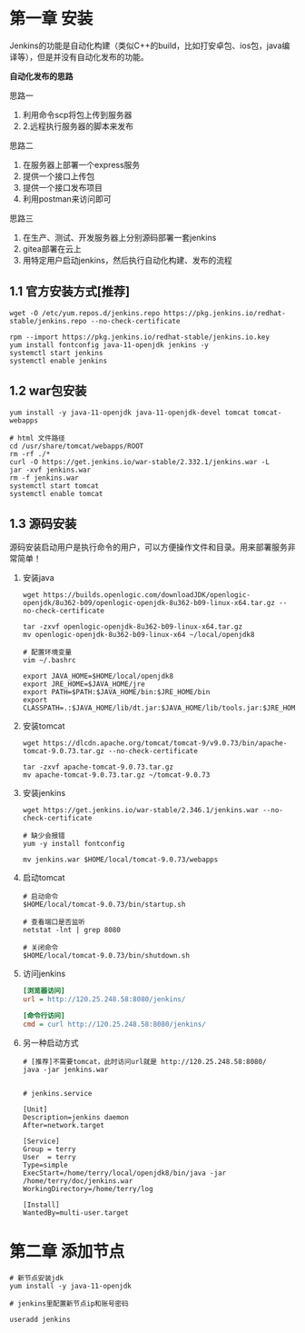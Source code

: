 # 第一章 安装

Jenkins的功能是自动化构建（类似C++的build，比如打安卓包、ios包，java编译等），但是并没有自动化发布的功能。



**自动化发布的思路**

思路一

1. 利用命令scp将包上传到服务器 
2. 2.远程执行服务器的脚本来发布



思路二

1. 在服务器上部署一个express服务
2. 提供一个接口上传包
3. 提供一个接口发布项目
4. 利用postman来访问即可



思路三

1. 在生产、测试、开发服务器上分别源码部署一套jenkins
2. gitea部署在云上
3. 用特定用户启动jenkins，然后执行自动化构建、发布的流程



## 1.1 官方安装方式[推荐]

```shell
wget -O /etc/yum.repos.d/jenkins.repo https://pkg.jenkins.io/redhat-stable/jenkins.repo --no-check-certificate

rpm --import https://pkg.jenkins.io/redhat-stable/jenkins.io.key
yum install fontconfig java-11-openjdk jenkins -y
systemctl start jenkins
systemctl enable jenkins
```



## 1.2 war包安装

```shell
yum install -y java-11-openjdk java-11-openjdk-devel tomcat tomcat-webapps

# html 文件路径
cd /usr/share/tomcat/webapps/ROOT
rm -rf ./*
curl -O https://get.jenkins.io/war-stable/2.332.1/jenkins.war -L
jar -xvf jenkins.war
rm -f jenkins.war
systemctl start tomcat
systemctl enable tomcat
```



## 1.3 源码安装

源码安装启动用户是执行命令的用户，可以方便操作文件和目录。用来部署服务非常简单！

1. 安装java

   ```shell
   wget https://builds.openlogic.com/downloadJDK/openlogic-openjdk/8u362-b09/openlogic-openjdk-8u362-b09-linux-x64.tar.gz --no-check-certificate
   
   tar -zxvf openlogic-openjdk-8u362-b09-linux-x64.tar.gz
   mv openlogic-openjdk-8u362-b09-linux-x64 ~/local/openjdk8
   
   # 配置环境变量
   vim ~/.bashrc
   
   export JAVA_HOME=$HOME/local/openjdk8
   export JRE_HOME=$JAVA_HOME/jre
   export PATH=$PATH:$JAVA_HOME/bin:$JRE_HOME/bin
   export CLASSPATH=.:$JAVA_HOME/lib/dt.jar:$JAVA_HOME/lib/tools.jar:$JRE_HOME/lib
   ```

2. 安装tomcat

   ```shell
   wget https://dlcdn.apache.org/tomcat/tomcat-9/v9.0.73/bin/apache-tomcat-9.0.73.tar.gz --no-check-certificate
   
   tar -zxvf apache-tomcat-9.0.73.tar.gz
   mv apache-tomcat-9.0.73.tar.gz ~/tomcat-9.0.73
   ```

3. 安装jenkins

   ```shell
   wget https://get.jenkins.io/war-stable/2.346.1/jenkins.war --no-check-certificate
   
   # 缺少会报错
   yum -y install fontconfig
   
   mv jenkins.war $HOME/local/tomcat-9.0.73/webapps
   ```

4. 启动tomcat

   ```shell
   # 启动命令
   $HOME/local/tomcat-9.0.73/bin/startup.sh
   
   # 查看端口是否监听
   netstat -lnt | grep 8080
   
   # 关闭命令
   $HOME/local/tomcat-9.0.73/bin/shutdown.sh
   ```

5. 访问jenkins

   ```ini
   [浏览器访问]
   url = http://120.25.248.58:8080/jenkins/
   
   [命令行访问]
   cmd = curl http://120.25.248.58:8080/jenkins/
   ```

6. 另一种启动方式

   ```shell
   # [推荐]不需要tomcat，此时访问url就是 http://120.25.248.58:8080/ 
   java -jar jenkins.war
   
   
   # jenkins.service
   
   [Unit]
   Description=jenkins daemon
   After=network.target
   
   [Service]
   Group = terry
   User  = terry
   Type=simple
   ExecStart=/home/terry/local/openjdk8/bin/java -jar /home/terry/doc/jenkins.war
   WorkingDirectory=/home/terry/log
   
   [Install]
   WantedBy=multi-user.target
   ```
   
   



# 第二章 添加节点

```shell
# 新节点安装jdk
yum install -y java-11-openjdk

# jenkins里配置新节点ip和账号密码

useradd jenkins
```



